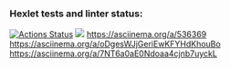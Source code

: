 ### Hexlet tests and linter status:

[![Actions Status](https://github.com/Aston585/python-project-49/workflows/hexlet-check/badge.svg)](https://github.com/Aston585/python-project-49/actions)
<a href="https://codeclimate.com/github/Aston585/python-project-49/maintainability"><img src="https://api.codeclimate.com/v1/badges/54757df8be7df3307d01/maintainability" /></a>
https://asciinema.org/a/536369
https://asciinema.org/a/oDgesWJjGeriEwKFYHdKhouBo
https://asciinema.org/a/7NT6a0aE0Ndoaa4cjnb7uyckL
